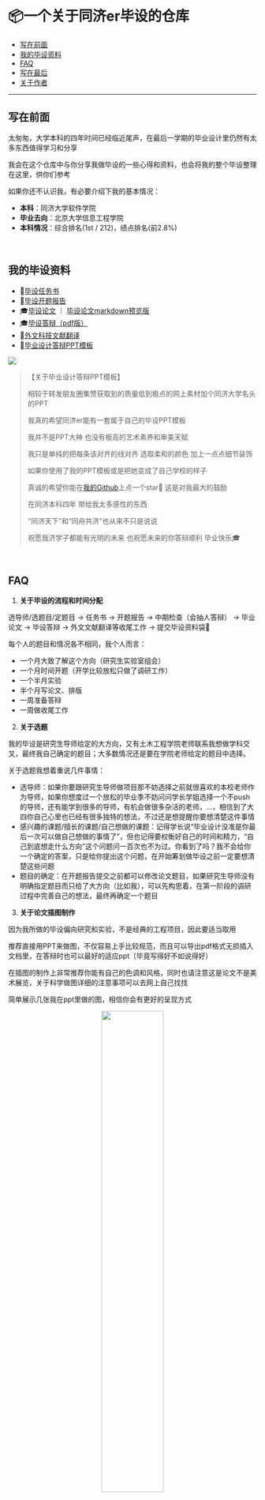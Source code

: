 # 📦一个关于同济er毕设的仓库

* [写在前面](#写在前面)
* [我的毕设资料](#我的毕设资料)
* [FAQ](#faq)
* [写在最后](#写在最后)
* [关于作者](#关于作者)

------

## 写在前面

太匆匆，大学本科的四年时间已经临近尾声，在最后一学期的毕业设计里仍然有太多东西值得学习和分享

我会在这个仓库中与你分享我做毕设的一些心得和资料，也会将我的整个毕设整理在这里，供你们参考

如果你还不认识我，有必要介绍下我的基本情况：

- **本科**：同济大学软件学院
- **毕业去向**：北京大学信息工程学院
- **本科情况**：综合排名(1st / 212)，绩点排名(前2.8%)

<br/>

## 我的毕设资料

- 📝[毕设任务书](https://github.com/doubleZ0108/TJ-Graduation-Project-2021/blob/master/archive/任务书.pdf)
- 📝[毕设开题报告](https://github.com/doubleZ0108/TJ-Graduation-Project-2021/blob/master/archive/开题报告.pdf)
- 🎓[毕设论文](https://github.com/doubleZ0108/TJ-Graduation-Project-2021/blob/master/archive/基于无监督深度学习的土木工程场景三维重建.pdf) ｜ [毕设论文markdown预览版](https://github.com/doubleZ0108/TJ-Graduation-Project-2021/blob/master/paper/基于无监督深度学习的土木工程场景三维重建.md)
- 🎓[毕设答辩（pdf版）](https://github.com/doubleZ0108/TJ-Graduation-Project-2021/blob/master/archive/%E3%80%90%E7%AD%94%E8%BE%A9%E3%80%91%E5%9F%BA%E4%BA%8E%E6%97%A0%E7%9B%91%E7%9D%A3%E6%B7%B1%E5%BA%A6%E5%AD%A6%E4%B9%A0%E7%9A%84%E5%9C%9F%E6%9C%A8%E5%B7%A5%E7%A8%8B%E5%9C%BA%E6%99%AF%E4%B8%89%E7%BB%B4%E9%87%8D%E5%BB%BA.pdf)
- 📝[外文科技文献翻译](https://github.com/doubleZ0108/TJ-Graduation-Project-2021/blob/master/archive/%E3%80%90%E5%A4%96%E6%96%87%E7%A7%91%E6%8A%80%E6%96%87%E7%8C%AE%E7%BF%BB%E8%AF%91%E3%80%91%E9%AB%98%E5%88%86%E8%BE%A8%E7%8E%87%E5%A4%9A%E8%A7%86%E7%82%B9%E7%AB%8B%E4%BD%93%E8%A7%86%E8%A7%89%E4%B8%8E%E7%AB%8B%E4%BD%93%E5%8C%B9%E9%85%8D%E7%9A%84%E7%BA%A7%E8%81%94%E4%BB%A3%E4%BB%B7%E4%BD%93.pdf)
- 🎉[毕业设计答辩PPT模板](https://github.com/doubleZ0108/TJ-Graduation-Project-2021/blob/master/archive/%E3%80%90%E6%A8%A1%E6%9D%BF%E3%80%91%E5%90%8C%E6%B5%8E%E6%AF%95%E4%B8%9A%E8%AE%BE%E8%AE%A1%E7%AD%94%E8%BE%A9.pptx)

![](https://upload-images.jianshu.io/upload_images/12014150-a9bc29baf8d45f18.png?imageMogr2/auto-orient/strip%7CimageView2/2/w/1240)

> 【关于毕业设计答辩PPT模板】
>
> 相较于转发朋友圈集赞获取到的质量低到极点的网上素材加个同济大学名头的PPT
>
> 我真的希望同济er能有一套属于自己的毕设PPT模板
>
> 我并不是PPT大神 也没有极高的艺术素养和审美天赋
>
> 我只是单纯的把每条该对齐的线对齐 选取柔和的颜色 加上一点点细节装饰
>
> 如果你使用了我的PPT模板或是把她变成了自己学校的样子
>
> 真诚的希望你能在[我的Github](https://github.com/doubleZ0108/TJ-Graduation-Project-2021)上点一个star🌟 这是对我最大的鼓励
>
> 在同济本科四年 带给我太多感性的东西
>
> “同济天下”和“同舟共济”也从来不只是说说
>
> 祝愿我济学子都能有光明的未来 也祝愿未来的你答辩顺利 毕业快乐🎓

<br/>

## FAQ

1. **关于毕设的流程和时间分配**

选导师/选题目/定题目 -> 任务书 -> 开题报告 -> 中期检查（会抽人答辩） -> 毕业论文 -> 毕设答辩 -> 外文文献翻译等收尾工作 -> 提交毕设资料袋🎉

每个人的题目和情况各不相同，我个人而言：

- 一个月大致了解这个方向（研究生实验室组会）
- 一个月时间开题（开学比较放松只做了调研工作）
- 一个半月实验
- 半个月写论文、排版
- 一周准备答辩
- 一周做收尾工作

2. **关于选题**

我的毕设是研究生导师给定的大方向，又有土木工程学院老师联系我想做学科交叉，最终我自己确定的题目；大多数情况还是要在学院老师给定的题目中选择。

关于选题我想着重说几件事情：

- 选导师：如果你要跟研究生导师做项目那不妨选择之前就很喜欢的本校老师作为导师，如果你想度过一个放松的毕业季不妨问问学长学姐选择一个不push的导师，还有能学到很多的导师，有机会做很多杂活的老师，...，相信到了大四你自己心里也已经有很多独特的想法，不过还是想提醒你要想清楚这件事情
- 感兴趣的课题/擅长的课题/自己想做的课题：记得学长说“毕业设计没准是你最后一次可以做自己想做的事情了”，但也记得要权衡好自己的时间和精力，“自己到底想走什么方向”这个问题问一百次也不为过。你看到了吗？我不会给你一个确定的答案，只是给你提出这个问题，在开始筹划做毕设之前一定要想清楚这些问题
- 题目的确定：在开题报告提交之前都可以修改论文题目，如果研究生导师没有明确指定题目而只给了大方向（比如我），可以先构思着，在第一阶段的调研过程中完善自己的想法，最终再确定一个题目

3. **关于论文插图制作**

因为我所做的毕设偏向研究和实验，不是经典的工程项目，因此要适当取用

推荐直接用PPT来做图，不仅容易上手比较规范，而且可以导出pdf格式无损插入文档里，在答辩时也可以最好的适应ppt（毕竟写得好不如说得好）

在插图的制作上非常推荐你能有自己的色调和风格，同时也请注意这是论文不是美术展览，关于科学做图详细的注意事项可以去网上自己找找

简单展示几张我在ppt里做的图，相信你会有更好的呈现方式

<p align="center"><img src="https://upload-images.jianshu.io/upload_images/12014150-4921d15f9afaccfb.png?imageMogr2/auto-orient/strip%7CimageView2/2/w/1240" width="50%;" /></p>

而你所做的研究成果也要多以图表的形式在论文和答辩中体现，毕竟一图胜千言呀，在这里我只展示很小一部分我的实验结果，你也可以使用这种框线的方式突出你的重点

<p align="center"><img align="center" src="https://upload-images.jianshu.io/upload_images/12014150-b078088853886ec1.png?imageMogr2/auto-orient/strip%7CimageView2/2/w/1240" width="50%;" /></p>

工程的UML图推荐[draw.io](https://draw.io)、[ProcessOn](https://www.processon.com)、[StarUML](https://staruml.io)；原型图推荐[Figma](https://www.figma.com)、[墨刀](https://modao.cc)

4. **关于论文排版**

相较于规范的LaTeX，在中文的毕设里我还是更推荐这个虐人千百遍的word（注意是word不是WPS），最主要是虽然有同济LaTex模板，但一些细节还是很难用LaTex来处理，毕竟对着门庞大的排版体系来说灵活性仍然是个问题

我个人是在[Typora](https://typora.io)中先写的markdown，公式、表格、标题这些都很方便，最后再统一进行的排版，排版时首先把可编辑的word模板全文复制一份出来（否则没法编辑公式），然后去掉里面所有的文本框，用`⌘cmd + ⇧shift + c / v`可以拷贝和粘贴样式（就是格式刷的快捷键，不过可以把一个样式粘贴很多很多次），要注意的格式有几方面：

- **标题和正文**：首先把标题（中文：黑体，英文Times New Roman）和正文的格式（中文：宋体，英文Times New Roman）刷一遍，注意ABC格式的“标题”格式是黑体，这一步就可以处理好字体、字大小、行间距、对齐方式、首行缩进等
- **表格**：采用三段式，可以直接在模板中给的改（❗️表的题目在上方）
- **图片**：插入之后设置为“上下型环绕”，再居中对齐，上下各留一个空行（❗️图的标题在下方） ⚠️特别注意图表的标题中英文文字的字体！！（被导师的火眼金睛揪出来了）
- **目录**：全选后“更新域”，别忘了也要再更改下中英文字体
- **引用角标**：刷一遍正文中引用的小角标，例如[1]这种要右上缩小（不强制做超链接跳转）
- **公式**：公式也有字体的要求，Typora直接导出的公式格式和word中直接插入的公式类型是一样的，不过这种格式在mac上无法修改，解决方法是找一台windows电脑，使用mathtype再输入一次公式（支持复制和LaTex输入），得到的公式在mac上也可以很好的兼容不过没法修改；公式右侧需要有标号，mathtype可以很方便的插入，如果你没改mathtype格式，可以直接在公式右侧输入`#(x.x)`，回车后就可以在右侧标号 （公式应该不强制要求改成标准字体，室友没改也没有太大问题）
- **参考文献引用**：被参考模板中的文献格式搞个半死，还是自动化的方式最方便了：中文文献直接在[中国知网](https://www.cnki.net)上导出，英文文献在[谷歌学术](https://scholar.google.com)上导出，格式选择GB/T 7714格式即可

5. **关于查重**

从我们这届开始本科的论文也要通过查重，指标是中国知网的25%以下R值，相信我，只要你每个字都是自己写的，没有大规模的完全搬用对我们专业来说根本不是问题

定稿之后推荐先在[万方](https://chsi.wanfangtech.net)中查一次（毕业生免费一次，不过要等两个小时），查完之后会有一个完整的报告，参考这个可以再次降低你的查重比，之后再按照学校的要求在知网上查重效果会好很多

我个人感觉二者的查重结果比较相似，之前看网上资料说收录的库差很多也没必要担心的，除此之外还可以在[维普](http://vpcs.cqvip.com)或是[PaperPass](https://www.paperpass.com)花点钱查一次放个心

> 悄咪咪 个人感觉知网对外文文献中的资料和公式查重几乎没有效果，除了在前面背景的部分直接用了知网里的中文文章飘红了，我的全文几乎没有任何重复，甚至看到好几个朋友查重比是0.1%（汗，不过如果一点都没有重复，自立山门真的还挺容易被怼的）

6. **一些建议和忠告**

- 善用常用表述，比如：笔者、本文、this thesis（英文摘要中称呼本文）等等等等
- 如果你的导师很忙很忙，摘要和英文摘要也一定要让他/她帮忙修改下，自己真的把握不太住
- 如果可能的话，早点开始你的毕设
- 毕设尤其是论文更多的是展示你的结果，而不是你的过程，要好好的与之前的实验报告区分开才能有高质量的论文（来自我的优秀学长忠告）
- 平时实验时多整理笔记和思路，开始写论文时先定目录，再把之前整理的内容填进去
- ‼️**一定要学术诚信，一定要学术诚信，一定要学术诚信**（再三）
- 本科的毕设重要的是掌握科学研究的方法，并不需要一定做出什么惊天动地的方法，可以在Github里找方法，老师也知道你自己不可能从零开始做，但一定要自己尝试和实验，充分理解消化成自己的知识

<br/>

## 写在最后

毕业前的5月，有幸荣获🏆同济大学追求卓越学生奖（同济大学最高奖，三位本科生）

谨以此文和仓库作为留给母校最后的礼物🎁

<p align="center"><img align="center" src="https://upload-images.jianshu.io/upload_images/12014150-b724d81dbb825c4c.JPEG?imageMogr2/auto-orient/strip%7CimageView2/2/w/1240" width="50%;" /></p>

<!-- <p align="center"><img align="center" src="https://doublez-site-bed.oss-cn-shanghai.aliyuncs.com/img/20210711230311.png" width="50%;" /></p> -->

> 【毕设谢辞的最后一段】 
>
> “夫吴人与越人相恶也，当其同舟共济，遇风，其相救也，如左右手”。这句写在录取通知书上的话我会终生铭记，感谢四年里同济对我的培养。追求卓越的路上永远没有尽头，同济，不说再见。



<br/>

## 关于作者

![](https://upload-images.jianshu.io/upload_images/12014150-5550a004a702fe55.png?imageMogr2/auto-orient/strip%7CimageView2/2/w/1240)

> Copyright © doubleZ Tongji Univ.
>
> All Right Reserved.
>
> 2021 是给你们的

